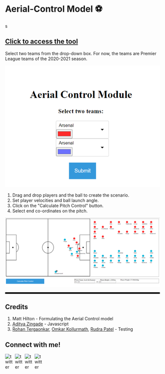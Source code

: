 # Aerial-Control Model ⚽
s
<link rel="icon" type="image/x-icon" href="https://cdn-icons-png.flaticon.com/512/26/26924.png">

## [Click to access the tool](https://razor3598.github.io/Aerial-Control/main.html)

Select two teams from the drop-down box. For now, the teams are Premier League teams of the 2020-2021 season.

![Select Teams](res/1.PNG)

1. Drag and drop players and the ball to create the scenario.
2. Set player velocities and ball launch angle.
3. Click on the "Calculate Pitch Control" button.
4. Select end co-ordinates on the pitch.

![Instructions](res/2.PNG)

<hr style="border:2px solid black">

## Credits
1. Matt Hilton - Formulating the Aerial Control model
2. [Aditya Zingade](https://github.com/ZingAditya24) - Javascript 
3. [Rohan Tergaonkar](https://www.linkedin.com/in/rohan-tergaonkar-481b17188/), [Omkar Kollurmath](https://www.linkedin.com/in/omkar-kollurmath-204616184/?originalSubdomain=in), [Rudra Patel](https://github.com/ruddy2204) - Testing


## Connect with me!

<a target="_blank" href="https://twitter.com/amod3598">
  <img align="left" alt="twitter" width="32px" src="https://upload.wikimedia.org/wikipedia/sco/thumb/9/9f/Twitter_bird_logo_2012.svg/1200px-Twitter_bird_logo_2012.svg.png" />
</a>

<a target="_blank" href="https://www.linkedin.com/in/amod-sahasrabudhe-685b011a7/">
  <img align="left" alt="twitter" width="32px" src="https://cdn-icons-png.flaticon.com/512/174/174857.png" />
</a>

<a target="_blank" href="https://theoffsideopinion.wordpress.com/">
  <img align="left" alt="twitter" width="32px" src="https://upload.wikimedia.org/wikipedia/commons/thumb/9/98/WordPress_blue_logo.svg/240px-WordPress_blue_logo.svg.png" />
</a>

<a target="_blank" href="mailto:sahasrabudhe.a@northeastern.edu">
  <img align="left" alt="twitter" width="32px" src="https://upload.wikimedia.org/wikipedia/commons/thumb/e/ec/Circle-icons-mail.svg/2048px-Circle-icons-mail.svg.png" />
</a>



